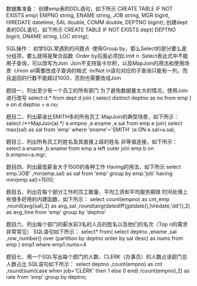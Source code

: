 数据集准备：
创建emp表的DDL语句，如下所示
CREATE TABLE IF NOT EXISTS emp(
	EMPNO string,
	ENAME string,
	JOB string,
	MGR bigint,
	HIREDATE datetime,
	SAL double,
	COMM double,
	DEPTNO bigint);
创建dept表的DDL语句，如下所示
CREATE TABLE IF NOT EXISTS dept(
	DEPTNO bigint,
	DNAME string,
	LOC string);

SQL操作：
初学SQL常遇到的问题点
·使用Group by，那么Select的部分要么是分组项，要么就得是聚合函数
·Order by后面必须加Limit n
·Select表达式中不能用子查询，可以改写为Join
·Join不支持笛卡尔积，以及MapJoin的用法和使用场景
·Union all需要改成子查询的格式
·In/Not in语句对应的子查询只能有一列，而且返回的行数不能超过1000，否则也需要改成Join

题目一、列出至少有一个员工的所有部门
为了避免数据量太大的情况，使用Join进行改写
select d.*
from dept d
join (
	select distinct deptno as no
	from emp
) e
on d.deptno = e.no;

题目二、列出薪金比SMITH多的所有员工
MapJoin的典型场景，如下所示：
select /*+MapJoin(a) */ e.empno
	,e.ename
	,e.sal
from emp e
join(
	select max(sal) as sal
	from 'emp'
	where 'ename'='SMITH'
)a
ON e.sal>a.sal;

题目三、列出所有员工的姓名及其直接上级的姓名
非等值连接，如下所示：
select a.ename
	,b.ename
from emp a
left outer join emp b
on b.empno=a.mgr;

题目四、列出最低薪金大于1500的各种工作
Having的用法，如下所示
select emp.'JOB'
	,min(emp.sal) as sal
from 'emp'
group by emp.'job'
having min(emp.sal)>1500;

题目五、列出在每个部分工作的员工数量、平均工资和平均服务期限
时间处理上有很多好用的内建函数，如下所示：
select count(empno) as cnt_emp
	,round(avg(sal),2) as avg_sal
	,round(avg(datediff(gatdate(),hiredate,'dd')),2) as avg_hire
from 'emp'
group by 'deptno'

题目六、列出每个部门的薪水前3名的人员的姓名以及他们的名次（Top n的需求非常常见）
SQL语句如下所示：
select*
from(
	select deptno
	,ename
	,sal
	,row_number() over (partition by deptno order by sal desc) as nums
	from emp
) emp1
where emp1.nums<4

题目七、用一个SQL写出每个部门的人数、CLERK（办事员）的人数占该部门总人数占比
SQL语句如下所示：
select deptno
	,count(empno) as cnt
	,round(sum(case
	when job='CLERK' then 1
	else 0
	end) /count(empno),2) as rate
from 'emp'
group by deptno;
